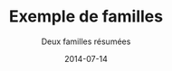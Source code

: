 ---
title: Exemple de familles
subtitle: Deux familles résumées
layout: default
modal-id: 5
date: 2014-07-14
img: familles.png
thumbnail: familles-thumbnail.png
alt: Exemple de familles
project-date: 2016
client: Elioth
category: Elioth
description: Un résumé de deux familles appartenant au même cadrant, les familles émettrices, par default. 
---